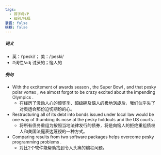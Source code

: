 ```yaml
---
tags:
  - 首字母/P
  - 级别/托福
掌握: false
模糊: false
---
```

##### 词义
- 英：/ˈpeski/； 美：/ˈpeski/
- #词性/adj  讨厌的；恼人的
##### 例句
- With the excitement of awards season , the Super Bowl , and that pesky polar vortex , we almost forgot to be crazy excited about the impending Olympics .
	- 在经历了激动人心的颁奖季、超级碗及恼人的极地涡旋后，我们似乎失了对奥运会那份迫切期盼的心。
- Restructuring all of its debt into bonds issued under local law would be one way of thumbing its nose at the pesky holdouts and the US courts .
	- 将所有债务重组为按照当地法律发行的债券，将是向恼人的拒绝重组债权人和美国法庭表达蔑视的一种方式。
- Comparing results from two software packages helps overcome pesky programming problems .
	- 对比2个软件能帮助找到令人头痛的编程问题。
